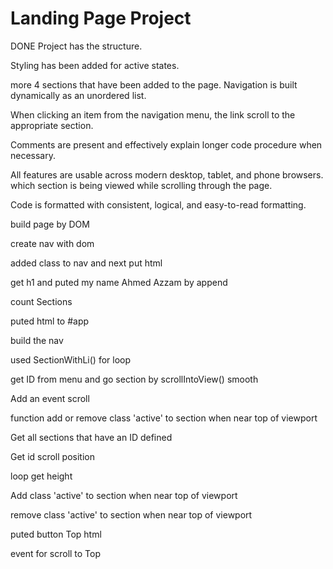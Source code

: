 # Landing Page Project
DONE
Project has the structure.

Styling has been added for active states.

more 4 sections that have been added to the page. Navigation is built dynamically as an unordered list.

When clicking an item from the navigation menu, the link scroll to the appropriate section.

Comments are present and effectively explain longer code procedure when necessary.

All features are usable across modern desktop, tablet, and phone browsers. which section is being viewed while scrolling through the page.

Code is formatted with consistent, logical, and easy-to-read formatting.

build page by DOM 

create nav with dom

added class to nav and next put html

get h1 and puted my name Ahmed Azzam by append

count Sections 

puted html to #app

build the nav

used SectionWithLi() for loop

get ID from menu and go section by scrollIntoView() smooth

Add an event  scroll

function add or remove class 'active' to section when near top of viewport

Get all sections that have an ID defined

Get id scroll position

loop  get height 

Add class 'active' to section when near top of viewport

remove class 'active' to section when near top of viewport

puted button Top html 

event for scroll to Top
